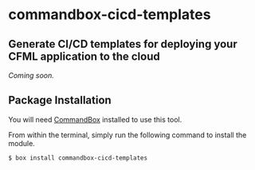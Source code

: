# commandbox-cicd-templates

## Generate CI/CD templates for deploying your CFML application to the cloud
_Coming soon._

## Package Installation

You will need [CommandBox](https://www.ortussolutions.com/products/commandbox) installed to use this tool.

From within the terminal, simply run the following command to install the module.
```
$ box install commandbox-cicd-templates
```
